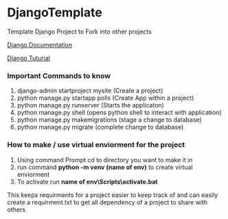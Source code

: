# DjangoTemplate
Template Django Project to Fork into other projects


[Django Documentation](https://docs.djangoproject.com/en/4.2/intro/tutorial01/)

[Django Tuturial](https://www.bing.com/videos/search?&q=django+tutorial+blog&view=detail&mid=E19AE1F3509667079B7CE19AE1F3509667079B7C&FORM=VDRVRV&ru=%2Fvideos%2Fsearch%3Fq%3Ddjango%2520tutorial%2520blog%26qs%3Dn%26form%3DQBVR%26%3D%2525eManage%2520Your%2520Search%2520History%2525E%26sp%3D-1%26lq%3D0%26pq%3Ddjango%2520tutorial%2520blog%26sc%3D4-20%26sk%3D%26cvid%3DB2BCCA64413D4CE6A06ED2065B4C265B%26ghsh%3D0%26ghacc%3D0%26ghpl%3D&rvsmid=D6621D5C376F054CB20CD6621D5C376F054CB20C&ajaxhist=0)

### Important Commands to know
1. django-admin startproject mysite (Create a project)
2. python manage.py startapp polls (Create App within a project)
3. python manage.py runserver (Starts the applicaton)
4. python manage.py shell (opens python shell to interact with application) 
5. python manage.py makemigrations (stage a change to database)
6. python manage.py migrate (complete change to database)


### How to make / use virtual enviorment for the project 
1. Using command Prompt cd to directory you want to make it in 
2. run command **python -m venv (name of env)** to create virtual enviorment
3. To activate run **name of env\Scripts\activate.bat**

This keeps requirments for a project easier to keep track of and can easily create a requirment.txt to get all dependency of a project to share with others
